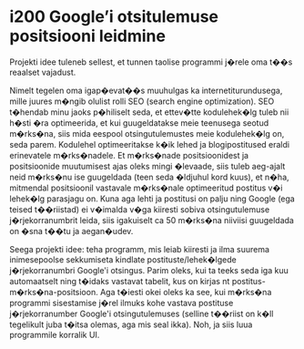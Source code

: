 # i200 Google’i otsitulemuse positsiooni leidmine

Projekti idee tuleneb sellest, et tunnen taolise programmi j�rele oma t��s reaalset vajadust.

Nimelt tegelen oma igap�evat��s muuhulgas ka internetiturundusega, mille juures m�ngib olulist rolli SEO (search engine optimization). SEO t�hendab minu jaoks p�hiliselt seda, et ettev�tte kodulehek�lg tuleb nii h�sti �ra optimeerida, et kui guugeldatakse meie teenusega seotud m�rks�na, siis mida eespool otsingutulemustes meie kodulehek�lg on, seda parem. Kodulehel optimeeritakse k�ik lehed ja blogipostitused eraldi erinevatele m�rks�nadele. Et m�rks�nade positsioonidest ja positsioonide muutumisest ajas oleks mingi �levaade, siis tuleb aeg-ajalt neid m�rks�nu ise guugeldada (teen seda �ldjuhul kord kuus), et n�ha, mitmendal positsioonil vastavale m�rks�nale optimeeritud postitus v�i lehek�lg parasjagu on. Kuna aga lehti ja postitusi on palju ning Google (ega teised t��riistad) ei v�imalda v�ga kiiresti sobiva otsingutulemuse j�rjekorranumbrit leida, siis igakuiselt ca 50 m�rks�na niiviisi guugeldada on �sna t��tu ja aegan�udev.

Seega projekti idee: teha programm, mis leiab kiiresti ja ilma suurema inimesepoolse sekkumiseta kindlate postituste/lehek�lgede j�rjekorranumbri Google'i otsingus. Parim oleks, kui ta teeks seda iga kuu automaatselt ning t�idaks vastavat tabelit, kus on kirjas nt postitus-m�rks�na-positsioon. Aga t�iesti okei oleks ka see, kui m�rks�na programmi sisestamise j�rel ilmuks kohe vastava postituse j�rjekorranumber Google'i otsingutulemuses (selline t��riist on k�ll tegelikult juba t�itsa olemas, aga mis seal ikka). Noh, ja siis luua programmile korralik UI.